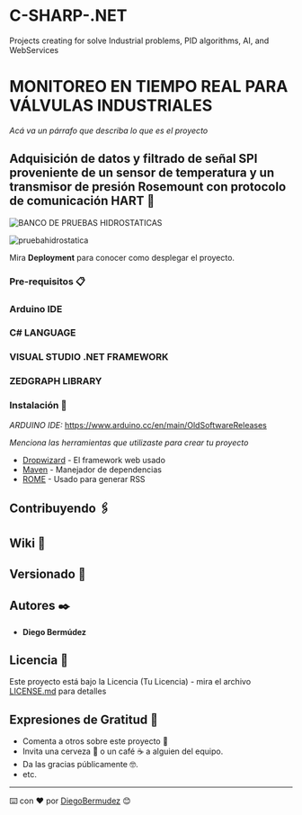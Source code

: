 # C-SHARP-.NET

Projects creating for solve Industrial problems, PID algorithms, AI, and WebServices



# MONITOREO EN TIEMPO REAL PARA VÁLVULAS INDUSTRIALES

_Acá va un párrafo que describa lo que es el proyecto_

## Adquisición de datos y filtrado de señal SPI proveniente de un sensor de temperatura y un transmisor de presión Rosemount con protocolo de comunicación HART 🚀

![BANCO DE PRUEBAS HIDROSTATICAS](https://user-images.githubusercontent.com/22797982/90323407-96349080-df26-11ea-96e5-f97a27f3d875.png)

![pruebahidrostatica](https://user-images.githubusercontent.com/22797982/90323581-b06f6e00-df28-11ea-9550-0cf8cd0b5d7c.jpg)


Mira **Deployment** para conocer como desplegar el proyecto.


### Pre-requisitos 📋
### Arduino IDE
### C# LANGUAGE
### VISUAL STUDIO .NET FRAMEWORK
### ZEDGRAPH LIBRARY

### Instalación 🔧
_ARDUINO IDE:_
https://www.arduino.cc/en/main/OldSoftwareReleases 


_Menciona las herramientas que utilizaste para crear tu proyecto_

* [Dropwizard](http://www.dropwizard.io/1.0.2/docs/) - El framework web usado
* [Maven](https://maven.apache.org/) - Manejador de dependencias
* [ROME](https://rometools.github.io/rome/) - Usado para generar RSS

## Contribuyendo 🖇️

## Wiki 📖

## Versionado 📌
## Autores ✒️

* **Diego Bermúdez**


## Licencia 📄

Este proyecto está bajo la Licencia (Tu Licencia) - mira el archivo [LICENSE.md](LICENSE.md) para detalles

## Expresiones de Gratitud 🎁

* Comenta a otros sobre este proyecto 📢
* Invita una cerveza 🍺 o un café ☕ a alguien del equipo. 
* Da las gracias públicamente 🤓.
* etc.



---
⌨️ con ❤️ por [DiegoBermudez](https://github.com/aadiegoaa96) 😊
